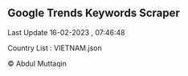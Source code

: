 

## Google Trends Keywords Scraper 
 
Last Update 16-02-2023 , 07:46:48

Country List :
VIETNAM.json



© Abdul Muttaqin 
